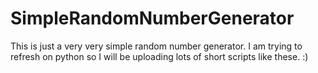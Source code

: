 # SimpleRandomNumberGenerator

This is just a very very simple random number generator. I am trying to refresh on python so I will be uploading lots of short scripts like these. :)
